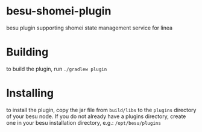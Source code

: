 # besu-shomei-plugin

besu plugin supporting shomei state management service for linea

# Building
to build the plugin, run `./gradlew plugin`

# Installing
to install the plugin, copy the jar file from `build/libs` to the `plugins` directory of your besu node.  If you do not already have a plugins directory, create one in your besu installation directory, e.g.:
`/opt/besu/plugins`